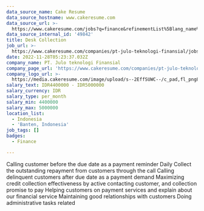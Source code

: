 ```yaml
---
data_source_name: Cake Resume
data_source_hostname: www.cakeresume.com
data_source_url: >-
  https://www.cakeresume.com/jobs?q=finance&refinementList%5Blang_name%5D%5B0%5D=English&refinementList%5Bsalary_type%5D=per_year&range%5Bsalary_range%5D%5Bmin%5D=1000000&page=3
data_source_internal_id: '49842'
title: Desk Collection
job_url: >-
  https://www.cakeresume.com/companies/pt-julo-teknologi-finansial/jobs/desk-collection
date: 2022-11-28T05:23:37.032Z
company_name: PT. Julo teknologi Finansial
company_page_url: 'https://www.cakeresume.com/companies/pt-julo-teknologi-finansial'
company_logo_url: >-
  https://media.cakeresume.com/image/upload/s--2EffSUWC--/c_pad,fl_png8,h_200,w_200/v1669612742/lwxgttfgwddzzkphzb17.png
salary_text: IDR4400000 - IDR5000000
salary_currency: IDR
salary_type: per_month
salary_min: 4400000
salary_max: 5000000
location_list:
  - Indonesia
  - 'Banten, Indonesia'
job_tags: []
badges:
  - Finance

---
```


Calling customer before the due date as a payment reminder Daily Collect the outstanding repayment from customers through the call Calling delinquent customers after due date as a payment demand Maximizing credit collection effectiveness by active contacting customer, and collection promise to pay Helping customers on payment services and explain about our financial service Maintaining good relationships with customers Doing administrative tasks related